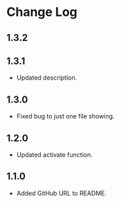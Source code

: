 # Change Log

## 1.3.2
## 1.3.1

- Updated description.

## 1.3.0

- Fixed bug to just one file showing.

## 1.2.0

- Updated activate function.

## 1.1.0

- Added GitHub URL to README.
